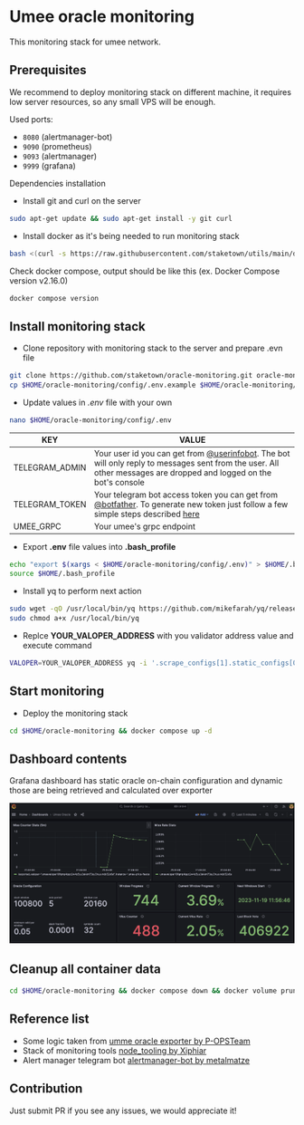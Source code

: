 # Umee oracle monitoring
This monitoring stack for umee network.

## Prerequisites
We recommend to deploy monitoring stack on different machine, it requires low server resources,
so any small VPS will be enough.

Used ports:
- `8080` (alertmanager-bot)
- `9090` (prometheus)
- `9093` (alertmanager)
- `9999` (grafana)

Dependencies installation
- Install git and curl on the server
```bash
sudo apt-get update && sudo apt-get install -y git curl
```
- Install docker as it's being needed to run monitoring stack
```bash
bash <(curl -s https://raw.githubusercontent.com/staketown/utils/main/docker-install.sh)
```
Check docker compose, output should be like this (ex. Docker Compose version v2.16.0)
```bash
docker compose version
```

## Install monitoring stack
- Clone repository with monitoring stack to the server and prepare .evn file
```bash
git clone https://github.com/staketown/oracle-monitoring.git oracle-monitoring
cp $HOME/oracle-monitoring/config/.env.example $HOME/oracle-monitoring/config/.env
```
- Update values in _.env_ file with your own
```bash
nano $HOME/oracle-monitoring/config/.env
```

| KEY            | VALUE                                                                                                                                                                                                          |
|----------------|----------------------------------------------------------------------------------------------------------------------------------------------------------------------------------------------------------------|
| TELEGRAM_ADMIN | Your user id you can get from [@userinfobot](https://t.me/userinfobot). The bot will only reply to messages sent from the user. All other messages are dropped and logged on the bot's console                 |
| TELEGRAM_TOKEN | Your telegram bot access token you can get from [@botfather](https://telegram.me/botfather). To generate new token just follow a few simple steps described [here](https://core.telegram.org/bots#6-botfather) |
| UMEE_GRPC      | Your umee's grpc endpoint                                                                                                                                                                                      |

- Export **.env** file values into **.bash_profile**
```bash
echo "export $(xargs < $HOME/oracle-monitoring/config/.env)" > $HOME/.bash_profile
source $HOME/.bash_profile
```

- Install yq to perform next action
```bash
sudo wget -qO /usr/local/bin/yq https://github.com/mikefarah/yq/releases/latest/download/yq_linux_amd64
sudo chmod a+x /usr/local/bin/yq
```

- Replce **YOUR_VALOPER_ADDRESS** with you validator address value and execute command
```bash
VALOPER=YOUR_VALOPER_ADDRESS yq -i '.scrape_configs[1].static_configs[0].labels.valoper = strenv(VALOPER)' ~/oracle-monitoring/prometheus/prometheus.yml
```

## Start monitoring

- Deploy the monitoring stack
```bash
cd $HOME/oracle-monitoring && docker compose up -d
```

## Dashboard contents
Grafana dashboard has static oracle on-chain configuration and dynamic 
those are being retrieved and calculated over exporter  

![image](./images/dashboard.png)

## Cleanup all container data
```bash
cd $HOME/oracle-monitoring && docker compose down && docker volume prune -f
```

## Reference list
- Some logic taken from [umme oracle exporter by P-OPSTeam](https://github.com/P-OPSTeam/umee-oracle-exporter)
- Stack of monitoring tools [node_tooling by Xiphiar](https://github.com/Xiphiar/node_tooling/)
- Alert manager telegram bot [alertmanager-bot by metalmatze](https://github.com/metalmatze/alertmanager-bot)

## Contribution
Just submit PR if you see any issues, we would appreciate it!